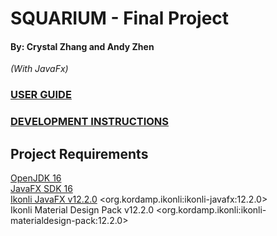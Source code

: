 # SQUARIUM - Final Project
#### By: Crystal Zhang and Andy Zhen

*(With JavaFx)*

### [USER GUIDE](https://docs.google.com/document/d/16JSJm0jhw9IWmJzCvQTwFJJGiJblaVWmKbR1jW2I68U/edit)

### [DEVELOPMENT INSTRUCTIONS](https://docs.google.com/document/d/1xOuTCNRWW5yM5qLY-PJLOnsY7NGRT63Sc9sqPYilz88/edit#)

## Project Requirements
[OpenJDK 16](https://openjdk.java.net/projects/jdk/16/)  
[JavaFX SDK 16](https://gluonhq.com/products/javafx/)  
[Ikonli JavaFX v12.2.0](https://kordamp.org/ikonli/)
\<org.kordamp.ikonli:ikonli-javafx:12.2.0>  
Ikonli Material Design Pack v12.2.0
\<org.kordamp.ikonli:ikonli-materialdesign-pack:12.2.0>
